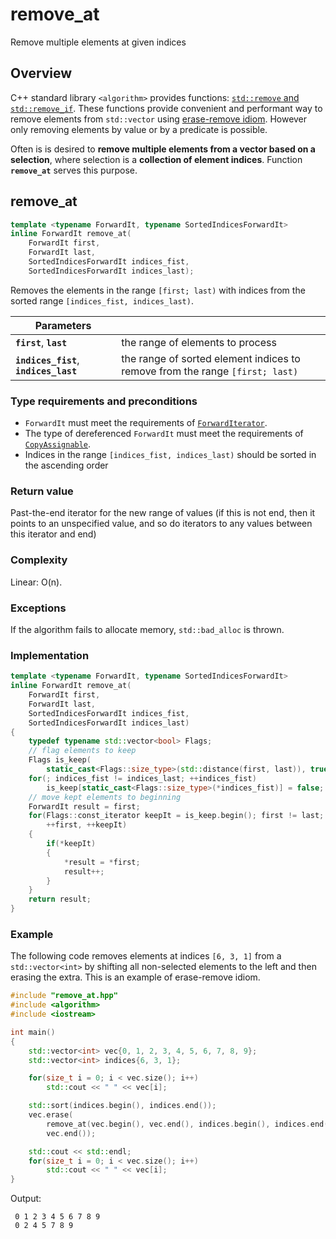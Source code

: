 # remove_at
Remove multiple elements at given indices

## Overview
C++ standard library `<algorithm>` provides functions: [`std::remove` and `std::remove_if`](http://en.cppreference.com/w/cpp/algorithm/remove). These functions provide convenient and performant way to remove elements from `std::vector` using [erase-remove idiom](https://en.wikipedia.org/wiki/Erase%E2%80%93remove_idiom). However only removing elements by value or by a predicate is possible.

Often is is desired to **remove multiple elements from a vector based on a selection**, where selection is a **collection of element indices**. Function **`remove_at`** serves this purpose.

## remove_at
```c++
template <typename ForwardIt, typename SortedIndicesForwardIt>
inline ForwardIt remove_at(
    ForwardIt first,
    ForwardIt last,
    SortedIndicesForwardIt indices_fist,
    SortedIndicesForwardIt indices_last);
``` 

 Removes the elements in the range `[first; last)` with indices from the sorted range `[indices_fist, indices_last)`.
 
 |  Parameters | |
 | ------------- | ------------- |
 |**`first`**, **`last`** | the range of elements to process |
 |**`indices_fist`**, **`indices_last`** | the range of sorted element indices to remove from the range `[first; last)` |
 
 ### Type requirements and preconditions
- `ForwardIt` must meet the requirements of [`ForwardIterator`](http://en.cppreference.com/w/cpp/concept/ForwardIterator).
- The type of dereferenced `ForwardIt` must meet the requirements of [`CopyAssignable`](http://en.cppreference.com/w/cpp/concept/CopyAssignable). 
- Indices in the range `[indices_fist, indices_last)` should be sorted in the ascending order

### Return value

Past-the-end iterator for the new range of values (if this is not end, then it points to an unspecified value, and so do iterators to any values between this iterator and end) 

### Complexity

Linear: O(n). 

### Exceptions

If the algorithm fails to allocate memory, `std::bad_alloc` is thrown. 

### Implementation

```c++
template <typename ForwardIt, typename SortedIndicesForwardIt>
inline ForwardIt remove_at(
    ForwardIt first,
    ForwardIt last,
    SortedIndicesForwardIt indices_fist,
    SortedIndicesForwardIt indices_last)
{
    typedef typename std::vector<bool> Flags;
    // flag elements to keep
    Flags is_keep(
        static_cast<Flags::size_type>(std::distance(first, last)), true);
    for(; indices_fist != indices_last; ++indices_fist)
        is_keep[static_cast<Flags::size_type>(*indices_fist)] = false;
    // move kept elements to beginning
    ForwardIt result = first;
    for(Flags::const_iterator keepIt = is_keep.begin(); first != last;
        ++first, ++keepIt)
    {
        if(*keepIt)
        {
            *result = *first;
            result++;
        }
    }
    return result;
}
```

### Example

The following code removes elements at indices `[6, 3, 1]` from a `std::vector<int>` by shifting all non-selected elements to the left and then erasing the extra. This is an example of erase-remove idiom.
```c++
#include "remove_at.hpp"
#include <algorithm>
#include <iostream>

int main()
{
    std::vector<int> vec{0, 1, 2, 3, 4, 5, 6, 7, 8, 9};
    std::vector<int> indices{6, 3, 1};

    for(size_t i = 0; i < vec.size(); i++)
        std::cout << " " << vec[i];

    std::sort(indices.begin(), indices.end());
    vec.erase(
        remove_at(vec.begin(), vec.end(), indices.begin(), indices.end()),
        vec.end());

    std::cout << std::endl;
    for(size_t i = 0; i < vec.size(); i++)
        std::cout << " " << vec[i];
}
```
Output:
```
 0 1 2 3 4 5 6 7 8 9
 0 2 4 5 7 8 9
```
